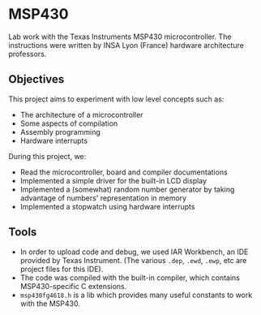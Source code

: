 MSP430
======

Lab work with the Texas Instruments MSP430 microcontroller. The instructions were written by INSA Lyon (France) hardware architecture professors.

## Objectives

This project aims to experiment with low level concepts such as:

- The architecture of a microcontroller
- Some aspects of compilation
- Assembly programming
- Hardware interrupts

During this project, we:

- Read the microcontroller, board and compiler documentations
- Implemented a simple driver for the built-in LCD display
- Implemented a (somewhat) random number generator by taking advantage of numbers' representation in memory
- Implemented a stopwatch using hardware interrupts

## Tools

- In order to upload code and debug, we used IAR Workbench, an IDE provided by Texas Instrument. (The various `.dep`, `.ewd`, `.ewp`, etc are project files for this IDE).
- The code was compiled with the built-in compiler, which contains MSP430-specific C extensions.
- `msp430fg4618.h` is a lib which provides many useful constants to work with the MSP430.